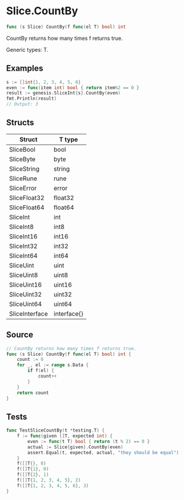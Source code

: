 # Slice.CountBy

```go
func (s Slice) CountBy(f func(el T) bool) int
```

CountBy returns how many times f returns true.

Generic types: T.

## Examples

```go
s := []int{1, 2, 3, 4, 5, 6}
even := func(item int) bool { return item%2 == 0 }
result := genesis.SliceInt{s}.CountBy(even)
fmt.Println(result)
// Output: 3
```

## Structs

| Struct | T type |
| ------ | ------ |
| SliceBool | bool |
| SliceByte | byte |
| SliceString | string |
| SliceRune | rune |
| SliceError | error |
| SliceFloat32 | float32 |
| SliceFloat64 | float64 |
| SliceInt | int |
| SliceInt8 | int8 |
| SliceInt16 | int16 |
| SliceInt32 | int32 |
| SliceInt64 | int64 |
| SliceUint | uint |
| SliceUint8 | uint8 |
| SliceUint16 | uint16 |
| SliceUint32 | uint32 |
| SliceUint64 | uint64 |
| SliceInterface | interface{} |

## Source

```go
// CountBy returns how many times f returns true.
func (s Slice) CountBy(f func(el T) bool) int {
	count := 0
	for _, el := range s.Data {
		if f(el) {
			count++
		}
	}
	return count
}
```

## Tests

```go
func TestSliceCountBy(t *testing.T) {
	f := func(given []T, expected int) {
		even := func(t T) bool { return (t % 2) == 0 }
		actual := Slice{given}.CountBy(even)
		assert.Equal(t, expected, actual, "they should be equal")
	}
	f([]T{}, 0)
	f([]T{1}, 0)
	f([]T{2}, 1)
	f([]T{1, 2, 3, 4, 5}, 2)
	f([]T{1, 2, 3, 4, 5, 6}, 3)
}
```
